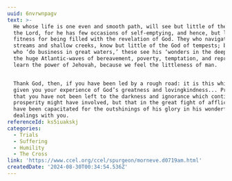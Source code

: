 ```yaml
---
uuid: 6nvrwnpagv
text: >-
  He whose life is one even and smooth path, will see but little of the glory of
  the Lord, for he has few occasions of self-emptying, and hence, but little
  fitness for being filled with the revelation of God. They who navigate little
  streams and shallow creeks, know but little of the God of tempests; but they
  who ‘do business in great waters,’ these see his ‘wonders in the deep.’ Among
  the huge Atlantic-waves of bereavement, poverty, temptation, and reproach, we
  learn the power of Jehovah, because we feel the littleness of man. 


  Thank God, then, if you have been led by a rough road: it is this which has
  given you your experience of God’s greatness and lovingkindness... Praise God
  that you have not been left to the darkness and ignorance which continued
  prosperity might have involved, but that in the great fight of affliction, you
  have been capacitated for the outshinings of his glory in his wonderful
  dealings with you.
referenceId: ks5iuakskj
categories:
  - Trials
  - Suffering
  - Humility
  - The Cross
link: 'https://www.ccel.org/ccel/spurgeon/morneve.d0719am.html'
createdDate: '2024-08-30T00:34:54.536Z'
---
```


